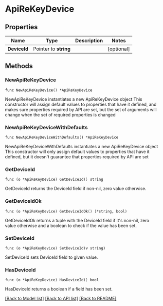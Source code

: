 # ApiReKeyDevice

## Properties

Name | Type | Description | Notes
------------ | ------------- | ------------- | -------------
**DeviceId** | Pointer to **string** |  | [optional] 

## Methods

### NewApiReKeyDevice

`func NewApiReKeyDevice() *ApiReKeyDevice`

NewApiReKeyDevice instantiates a new ApiReKeyDevice object
This constructor will assign default values to properties that have it defined,
and makes sure properties required by API are set, but the set of arguments
will change when the set of required properties is changed

### NewApiReKeyDeviceWithDefaults

`func NewApiReKeyDeviceWithDefaults() *ApiReKeyDevice`

NewApiReKeyDeviceWithDefaults instantiates a new ApiReKeyDevice object
This constructor will only assign default values to properties that have it defined,
but it doesn't guarantee that properties required by API are set

### GetDeviceId

`func (o *ApiReKeyDevice) GetDeviceId() string`

GetDeviceId returns the DeviceId field if non-nil, zero value otherwise.

### GetDeviceIdOk

`func (o *ApiReKeyDevice) GetDeviceIdOk() (*string, bool)`

GetDeviceIdOk returns a tuple with the DeviceId field if it's non-nil, zero value otherwise
and a boolean to check if the value has been set.

### SetDeviceId

`func (o *ApiReKeyDevice) SetDeviceId(v string)`

SetDeviceId sets DeviceId field to given value.

### HasDeviceId

`func (o *ApiReKeyDevice) HasDeviceId() bool`

HasDeviceId returns a boolean if a field has been set.


[[Back to Model list]](../README.md#documentation-for-models) [[Back to API list]](../README.md#documentation-for-api-endpoints) [[Back to README]](../README.md)


